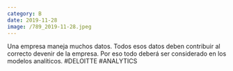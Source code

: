 ```yaml
--- 
category: B 
date: 2019-11-28 
image: /789_2019-11-28.jpeg 
--- 
```


Una empresa maneja muchos datos. Todos esos datos deben contribuir al correcto devenir de la empresa. Por eso todo deberá ser considerado en los modelos analíticos. #DELOITTE #ANALYTICS